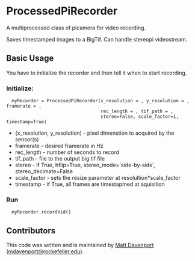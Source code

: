 # ProcessedPiRecorder
A multiprocessed class of picamera for video recording.

Saves timestamped images to a BigTif. Can handle stereopi videostream.

## Basic Usage
You have to initialize the recorder and then tell it when to start recording. 
### Initialize:

      myRecorder = ProcessedPiRecorder(x_resolution = , y_resolution = , framerate = , 
                                       rec_length = , tif_path = ,
                                       stereo=False, scale_factor=1, timestamp=True)
                                       
* (x_resolution, y_resolution) - pixel dimenstion to acquired by the sensor(s)
* framerate - desired framerate in Hz
* rec_length - number of seconds to record
* tif_path - file to the output big tif file
* stereo - if True, hflip=True, stereo_mode='side-by-side', stereo_decimate=False
* scale_factor - sets the resize parameter at resolultion*scale_factor
* timestamp - if True, all frames are timestapmed at aquisition

### Run

      myRecorder.recordVid()

## Contributors
This code was written and is maintained by [Matt Davenport](https://github.com/mattisabrat) (mdavenport@rockefeller.edu).
